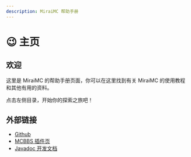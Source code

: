 ```yaml
---
description: MiraiMC 帮助手册
---
```


# 😉 主页

## 欢迎 <a href="#welcome" id="welcome"></a>

这里是 MiraiMC 的帮助手册页面，你可以在这里找到有关 MiraiMC 的使用教程和其他有用的资料。

点击左侧目录，开始你的探索之旅吧！

## 外部链接 <a href="#other-links" id="other-links"></a>

* [Github](https://github.com/DreamVoid/MiraiMC)
* [MCBBS 插件页](https://www.mcbbs.net/thread-1207462-1-1.html)
* [Javadoc 开发文档](https://jd.miraimc.dreamvoid.me)
